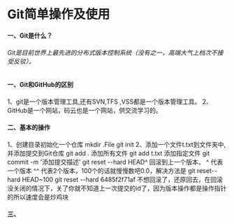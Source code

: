 ﻿# Git简单操作及使用
#### 一、Git是什么？
######    Git是目前世界上最先进的分布式版本控制系统（没有之一，高端大气上档次不接受反驳）。

#### 一、Git和GitHub的区别
  1、git是一个版本管理工具,还有SVN,TFS ,VSS都是一个版本管理工具。
  2、GitHub是一个网站，码云也是一个网站，供交流学习的。
  
#### 二、基本的操作
1、创建目录初始化一个仓库 
	mkdir .File
	git init 
2、添加一个文件t.txt到文件夹中,并添加提交到Git仓库
	 git add . 添加所有文件
	 git add t.txt 添加指定文件
	 git commit -m '添加提交描述'
	 git reset --hard HEAD^ 回滚到上一个版本， ^ 代表一个版本 ^^ 代表2个版本，100个的话就慢慢数吧0.0，解决方法是 git reset--hard HEAD~100
	 git reset --hard 6485f2f71af 不想回滚了，还原回去，在回滚没关闭的情况下，关了你就不知道上一次提交的id了，因为版本操作都是操作指针的所以速度会是炒鸡块
	 
#### 三、
